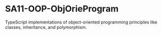 # SA11-OOP-ObjOrieProgram
TypeScript implementations of object-oriented programming principles like classes, inheritance, and polymorphism.
